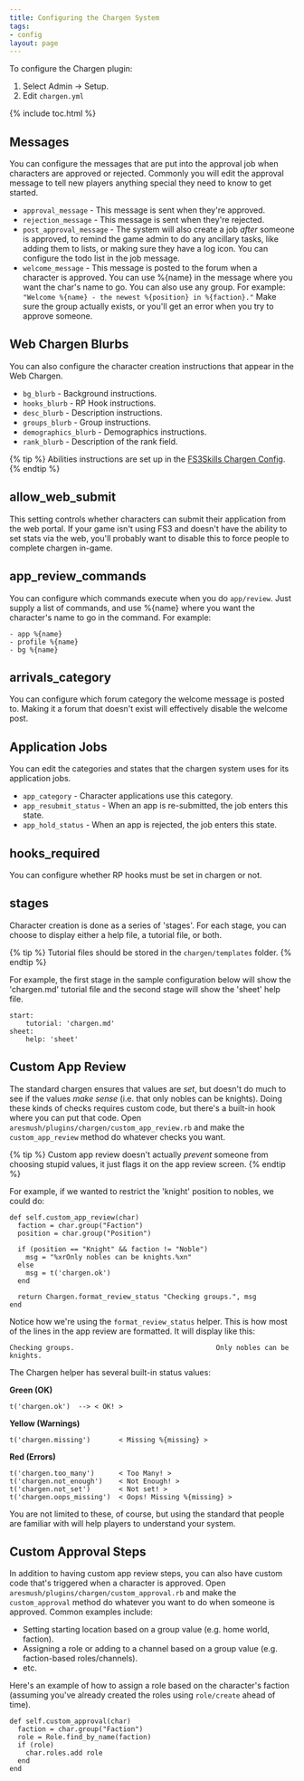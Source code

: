 ```yaml
---
title: Configuring the Chargen System
tags:
- config
layout: page
---
```


To configure the Chargen plugin:

1. Select Admin -> Setup.
2. Edit `chargen.yml`

{% include toc.html %}

## Messages

You can configure the messages that are put into the approval job when characters are approved or rejected.  Commonly you will edit the approval message to tell new players anything special they need to know to get started.

* `approval_message` - This message is sent when they're approved.
* `rejection_message` - This message is sent when they're rejected.
* `post_approval_message` - The system will also create a job *after* someone is approved, to remind the game admin to do any ancillary tasks, like adding them to lists, or making sure they have a log icon.  You can configure the todo list in the job message.
* `welcome_message` - This message is posted to the forum when a character is approved.  You can use %{name} in the message where you want the char's name to go.  You can also use any group.  For example:  `"Welcome %{name} - the newest %{position} in %{faction}."`  Make sure the group actually exists, or you'll get an error when you try to approve someone.

## Web Chargen Blurbs

You can also configure the character creation instructions that appear in the Web Chargen.

* `bg_blurb` - Background instructions.
* `hooks_blurb` - RP Hook instructions.
* `desc_blurb` - Description instructions.
* `groups_blurb` - Group instructions.
* `demographics_blurb` - Demographics instructions.
* `rank_blurb` - Description of the rank field.

{% tip %} 
Abilities instructions are set up in the [FS3Skills Chargen Config](/tutorials/config/fs3skills_chargen.html).
{% endtip %}

## allow_web_submit

This setting controls whether characters can submit their application from the web portal.  If your game isn't using FS3 and doesn't have the ability to set stats via the web, you'll probably want to disable this to force people to complete chargen in-game.

## app_review_commands

You can configure which commands execute when you do `app/review`.  Just supply a list of commands, and use %{name} where you want the character's name to go in the command.  For example:

    - app %{name}
    - profile %{name}
    - bg %{name}

## arrivals_category

You can configure which forum category the welcome message is posted to.  Making it a forum that doesn't exist will effectively disable the welcome post.

## Application  Jobs

You can edit the categories and states that the chargen system uses for its application jobs.

* `app_category` - Character applications use this category.
* `app_resubmit_status` - When an app is re-submitted, the job enters this state.
* `app_hold_status` - When an app is rejected, the job enters this state.

## hooks_required

You can configure whether RP hooks must be set in chargen or not.

## stages

Character creation is done as a series of 'stages'.  For each stage, you can choose to display either a help file, a tutorial file, or both.

{% tip %} 
Tutorial files should be stored in the  `chargen/templates`  folder.
{% endtip %}

For example, the first stage in the sample configuration below will show the 'chargen.md' tutorial file and the second stage will show the 'sheet' help file.

    start:
        tutorial: 'chargen.md'
    sheet:
        help: 'sheet'

## Custom App Review

The standard chargen ensures that values are _set_, but doesn't do much to see if the values _make sense_ (i.e. that only nobles can be knights).  Doing these kinds of checks requires custom code, but there's a built-in hook where you can put that code.  Open `aresmush/plugins/chargen/custom_app_review.rb` and make the `custom_app_review` method do whatever checks you want.

{% tip %} 
Custom app review doesn't actually _prevent_ someone from choosing stupid values, it just flags it on the app review screen.
{% endtip %}

For example, if we wanted to restrict the 'knight' position to nobles, we could do:

    def self.custom_app_review(char)
      faction = char.group("Faction")
      position = char.group("Position")
      
      if (position == "Knight" && faction != "Noble")
        msg = "%xrOnly nobles can be knights.%xn"
      else
        msg = t('chargen.ok')
      end
      
      return Chargen.format_review_status "Checking groups.", msg
    end


Notice how we're using the `format_review_status` helper.  This is how most of the lines in the app review are formatted.  It will display like this:

    Checking groups.                                   Only nobles can be knights.

The Chargen helper has several built-in status values:

**Green (OK)**

    t('chargen.ok')  --> < OK! >

**Yellow (Warnings)**

    t('chargen.missing')       < Missing %{missing} >

**Red (Errors)**

    t('chargen.too_many')      < Too Many! >
    t('chargen.not_enough')    < Not Enough! >
    t('chargen.not_set')       < Not set! >
    t('chargen.oops_missing')  < Oops! Missing %{missing} >

You are not limited to these, of course, but using the standard that people are familiar with will help players to understand your system.

## Custom Approval Steps

In addition to having custom app review steps, you can also have custom code that's triggered when a character is approved.  Open `aresmush/plugins/chargen/custom_approval.rb` and make the `custom_approval` method do whatever you want to do when someone is approved.  Common examples include:

* Setting starting location based on a group value (e.g. home world, faction).
* Assigning a role or adding to a channel based on a group value (e.g. faction-based roles/channels).
* etc.

Here's an example of how to assign a role based on the character's faction (assuming you've already created the roles using `role/create` ahead of time).

    def self.custom_approval(char)
      faction = char.group("Faction")
      role = Role.find_by_name(faction)
      if (role)
        char.roles.add role
      end
    end